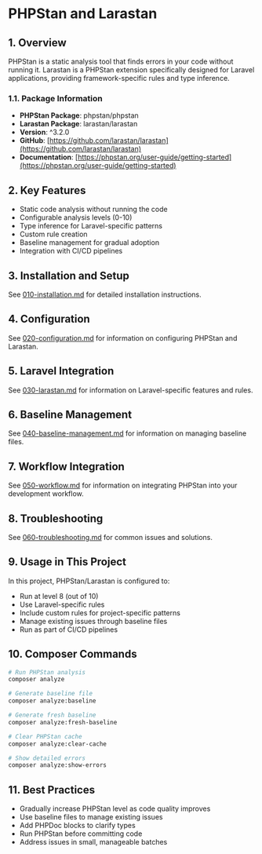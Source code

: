 # PHPStan and Larastan

## 1. Overview

PHPStan is a static analysis tool that finds errors in your code without running it. Larastan is a PHPStan extension specifically designed for Laravel applications, providing framework-specific rules and type inference.

### 1.1. Package Information

- **PHPStan Package**: phpstan/phpstan
- **Larastan Package**: larastan/larastan
- **Version**: ^3.2.0
- **GitHub**: [https://github.com/larastan/larastan](https://github.com/larastan/larastan)
- **Documentation**: [https://phpstan.org/user-guide/getting-started](https://phpstan.org/user-guide/getting-started)

## 2. Key Features

- Static code analysis without running the code
- Configurable analysis levels (0-10)
- Type inference for Laravel-specific patterns
- Custom rule creation
- Baseline management for gradual adoption
- Integration with CI/CD pipelines

## 3. Installation and Setup

See [010-installation.md](010-installation.md) for detailed installation instructions.

## 4. Configuration

See [020-configuration.md](020-configuration.md) for information on configuring PHPStan and Larastan.

## 5. Laravel Integration

See [030-larastan.md](030-larastan.md) for information on Laravel-specific features and rules.

## 6. Baseline Management

See [040-baseline-management.md](040-baseline-management.md) for information on managing baseline files.

## 7. Workflow Integration

See [050-workflow.md](050-workflow.md) for information on integrating PHPStan into your development workflow.

## 8. Troubleshooting

See [060-troubleshooting.md](060-troubleshooting.md) for common issues and solutions.

## 9. Usage in This Project

In this project, PHPStan/Larastan is configured to:

- Run at level 8 (out of 10)
- Use Laravel-specific rules
- Include custom rules for project-specific patterns
- Manage existing issues through baseline files
- Run as part of CI/CD pipelines

## 10. Composer Commands

```bash
# Run PHPStan analysis
composer analyze

# Generate baseline file
composer analyze:baseline

# Generate fresh baseline
composer analyze:fresh-baseline

# Clear PHPStan cache
composer analyze:clear-cache

# Show detailed errors
composer analyze:show-errors
```

## 11. Best Practices

- Gradually increase PHPStan level as code quality improves
- Use baseline files to manage existing issues
- Add PHPDoc blocks to clarify types
- Run PHPStan before committing code
- Address issues in small, manageable batches
